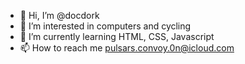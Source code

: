 - 👋 Hi, I’m @docdork
- 👀 I’m interested in computers and cycling
- 🌱 I’m currently learning HTML, CSS, Javascript
- 📫 How to reach me pulsars.convoy.0n@icloud.com

<!---
docdork/docdork is a ✨ special ✨ repository because its `README.md` (this file) appears on your GitHub profile.
You can click the Preview link to take a look at your changes.
--->
